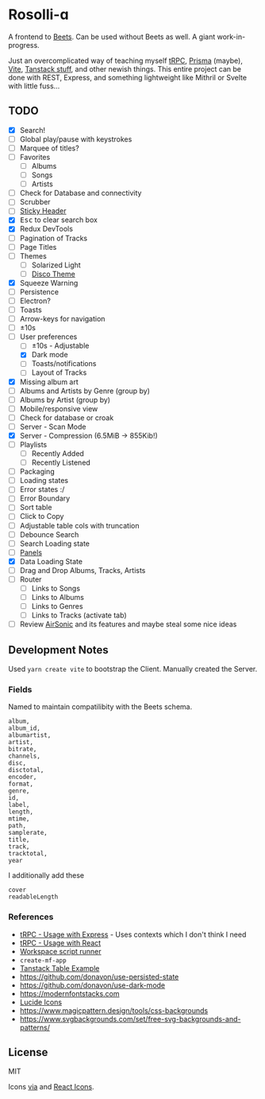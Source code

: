 # Rosolli-ɑ

A frontend to [Beets](https://github.com/beetbox/beets). Can be used without Beets as well. A giant work-in-progress.

Just an overcomplicated way of teaching myself [tRPC](https://trpc.io/), [Prisma](https://www.prisma.io/) (maybe), [Vite](https://vitejs.dev/), [Tanstack stuff](https://tanstack.com/), and other newish things. This entire project can be done with REST, Express, and something lightweight like Mithril or Svelte with little fuss...

## TODO

- [x] Search!
- [ ] Global play/pause with keystrokes
- [ ] Marquee of titles?
- [ ] Favorites
  - [ ] Albums
  - [ ] Songs
  - [ ] Artists
- [ ] Check for Database and connectivity
- [ ] Scrubber
- [ ] [Sticky Header](https://codesandbox.io/s/0mk3qwpl4l?file=%2Fsrc%2Findex.js) 
- [x] <kbd>Esc</kbd> to clear search box
- [x] Redux DevTools
- [ ] Pagination of Tracks
- [ ] Page Titles
- [ ] Themes
  - [ ] Solarized Light
  - [ ] [Disco Theme](https://marketplace.visualstudio.com/items?itemName=RobbOwen.synthwave-vscode)
- [x] Squeeze Warning
- [ ] Persistence
- [ ] Electron?
- [ ] Toasts
- [ ] Arrow-keys for navigation
- [ ] ±10s
- [ ] User preferences
  - [ ] ±10s - Adjustable
  - [x] Dark mode
  - [ ] Toasts/notifications
  - [ ] Layout of Tracks
- [x] Missing album art
- [ ] Albums and Artists by Genre (group by)
- [ ] Albums by Artist (group by)
- [ ] Mobile/responsive view
- [ ] Check for database or croak
- [ ] Server - Scan Mode
- [x] Server - Compression (6.5MiB -> 855Kib!)
- [ ] Playlists
  - [ ] Recently Added
  - [ ] Recently Listened
- [ ] Packaging
- [ ] Loading states
- [ ] Error states :/
- [ ] Error Boundary
- [ ] Sort table
- [ ] Click to Copy
- [ ] Adjustable table cols with truncation
- [ ] Debounce Search
- [ ] Search Loading state
- [ ] [Panels](https://react-resizable-panels.vercel.app/examples/horizontal)
- [x] Data Loading State
- [ ] Drag and Drop Albums, Tracks, Artists
- [ ] Router
  - [ ] Links to Songs
  - [ ] Links to Albums
  - [ ] Links to Genres
  - [ ] Links to Tracks (activate tab)
- [ ] Review [AirSonic](https://github.com/airsonic-advanced/airsonic-advanced) and its features and maybe steal some nice ideas 

## Development Notes

Used `yarn create vite` to bootstrap the Client. Manually created the Server.

### Fields

Named to maintain compatilibity with the Beets schema.

```
album,
album_id,
albumartist,
artist,
bitrate,
channels,
disc,
disctotal,
encoder,
format,
genre,
id,
label,
length,
mtime,
path,
samplerate,
title,
track,
tracktotal,
year
```

I additionally add these

```
cover
readableLength
```

### References

- [tRPC - Usage with Express](https://trpc.io/docs/express) - Uses contexts which I don't think I need
- [tRPC - Usage with React](https://trpc.io/docs/react)
- [Workspace script runner](https://www.npmjs.com/package/wsrun)
- `create-mf-app`
- [Tanstack Table Example](https://codesandbox.io/p/sandbox/friendly-matsumoto-nbvtwb)
- https://github.com/donavon/use-persisted-state
- https://github.com/donavon/use-dark-mode
- https://modernfontstacks.com
- [Lucide Icons](https://lucide.dev)
- https://www.magicpattern.design/tools/css-backgrounds
- https://www.svgbackgrounds.com/set/free-svg-backgrounds-and-patterns/

## License

MIT

Icons [via](https://www.flaticon.com/packs/healthy-food-2) and [React Icons](https://react-icons.github.io/react-icons/).
